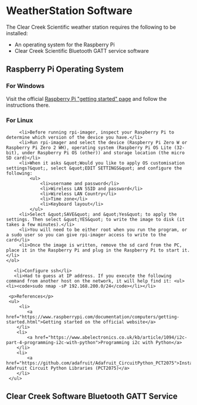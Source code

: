 # WeatherStation Software

The Clear Creek Scientific weather station requires the following to be installed:

* An operating system for the Raspberry Pi
* Clear Creek Scientific Bluetooth GATT service software

## Raspberry Pi Operating System



### For Windows

Visit the official [Raspberry Pi "getting started" page](https://www.raspberrypi.com/documentation/computers/getting-started.html) and follow the instructions there.

### For Linux

         <li>Before running rpi-imager, inspect your Raspberry Pi to determine which version of the device you have.</li>
         <li>Run rpi-imager and select the device (Raspberry Pi Zero W or Raspberry Pi Zero 2 WH), operating system (Raspberry Pi OS Lite (32-bit), under Raspberry Pi OS (other)) and storage location (the micro SD card)</li>
         <li>When it asks &quot;Would you like to apply OS customisation settings?&quot;, select &quot;EDIT SETTINGS&quot; and configure the following:
             <ul>
                 <li>username and password</li>
                 <li>Wireless LAN SSID and password</li>
                 <li>Wireless LAN Country</li>
                 <li>Time zone</li>
                 <li>Keyboard layout</li>
             </ul>
         <li>Select &quot;SAVE&quot; and &quot;Yes&quot; to apply the settings. Then select &quot;YES&quot; to write the image to disk (it takes a few minutes).</li>
         <li>You will need to be either root when you run the program, or a sudo user so you can give rpi-imager access to write to the card</li>
         <li>Once the image is written, remove the sd card from the PC, place it in the Raspberry Pi and plug in the Raspberry Pi to start it.</li>
	</ol>

  	   <li>Configure ssh</li>
	   <li>Had to guess at IP address. If you execute the following command from another host on the network, it will help find it: <ul><li><code>sudo nmap -sP 192.168.200.0/24</code></li></li>

	 <p>References</p>
	 <ul>
		 <li>
			<a href="https://www.raspberrypi.com/documentation/computers/getting-started.html">Getting started on the official website</a>
		</li>
		<li>
			<a href="https://www.abelectronics.co.uk/kb/article/1094/i2c-part-4-programming-i2c-with-python">Programming i2c with Python</a>
		</li>
		<li>
			<a href="https://github.com/adafruit/Adafruit_CircuitPython_PCT2075">Installing Adafruit Circuit Python Libraries (PCT2075)</a>
		</li>
	 </ul>


## Clear Creek Software Bluetooth GATT Service

